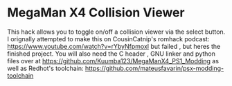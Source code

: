 # MegaMan X4 Collision Viewer
This hack allows you to toggle on/off a collision viewer via the select button. I orignally attempted to make this on CousinCatnip's romhack podcast: https://www.youtube.com/watch?v=rYbyNfpmoxI but failed , but heres the finished project. You will also need the C header , GNU linker and python files over at https://github.com/Kuumba123/MegaManX4_PS1_Modding as well as Redhot's toolchain: https://github.com/mateusfavarin/psx-modding-toolchain